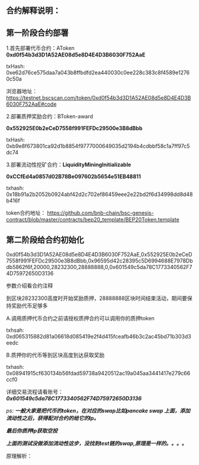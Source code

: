 ## 合约解释说明：

## 第一阶段合约部署

1.首先部署代币合约：AToken
**0xd0f54b3d3D1A52AE08d5e8D4E4D3B6030F752AaE**  

txHash: 0xe62d76ce575daa7a043b8ffbdfd2ea440030c0ee228c383c8f4589e12760c50a

浏览器地址：https://testnet.bscscan.com/token/0xd0f54b3d3D1A52AE08d5e8D4E4D3B6030F752AaE#code

2.部署质押奖励合约：BToken-award

**0x552925E0b2eCeD7558f991FEFDc29500e3B8dBbb**

txHash: 0xb9e8f673801ca92d1b8854f9777000649035d2194b4cdbbf58c1a7ff97c5dc74

3.部署流动性挖矿合约：**LiquidityMiningInitializable**

**0xCCfEd4a0857d02B78Be097602b5654e51EB48811**

txhash: 0x18b91a2b2052b0924abf42d2c702ef86459eee2e22bd2f6d34998dd8d48b416f

token合约地址：
https://github.com/bnb-chain/bsc-genesis-contract/blob/master/contracts/bep20_template/BEP20Token.template

## 第二阶段给合约初始化

0xd0f54b3d3D1A52AE08d5e8D4E4D3B6030F752AaE,0x552925E0b2eCeD7558f991FEFDc29500e3B8dBbb,0x96595d42c28395c5D6994688E7978Dbdb5862f6f,20000,28232300,28888888,0,0x601549c5da78C1773340562F74D75972650D3136

参数介绍看合约注释

到区块28232300高度时开始奖励质押，28888888区块时间结束活动，期间要保持奖励代币足够多



A.调用质押代币合约之前请授权质押合约可以调用你的质押token

txhsah: 0xd065315882d81a06618d085419e2f4d415fceafb46b3c2ac45bd71b303d3eedc

B.质押你的代币等到区块高度到达获取奖励

txhash: 0x08941915cf630134b56fdad59738a9420512ac19a045aa3441417e279c66ccf0

详细交易流程请看账号：
***0x601549c5da78C1773340562F74D75972650D3136***



*ps:*
***一般大家是把代币的token，在对应的swap比如pancake swap 上面，添加流动性之后，获得配对合约的给它的lp。***

***最后你质押lp获取空投***

***上面的测试没做添加流动性这步，没找到test链的swap,原理是一样的。。。。***



原理解析：










